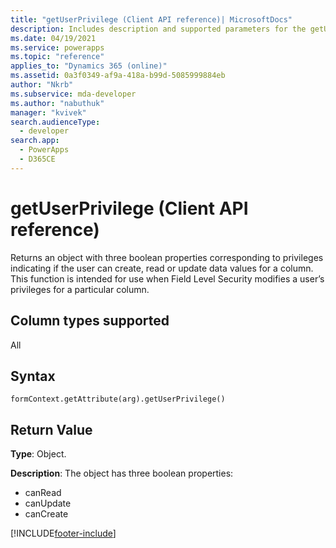 ```yaml
---
title: "getUserPrivilege (Client API reference)| MicrosoftDocs"
description: Includes description and supported parameters for the getUserPrivilege method.
ms.date: 04/19/2021
ms.service: powerapps
ms.topic: "reference"
applies_to: "Dynamics 365 (online)"
ms.assetid: 0a3f0349-af9a-418a-b99d-5085999884eb
author: "Nkrb"
ms.subservice: mda-developer
ms.author: "nabuthuk"
manager: "kvivek"
search.audienceType: 
  - developer
search.app: 
  - PowerApps
  - D365CE
---
```

# getUserPrivilege (Client API reference)



Returns an object with three boolean properties corresponding to privileges indicating if the user can create, read or update data values for a column. This function is intended for use when Field Level Security modifies a user’s privileges for a particular column. 

## Column types supported

All

## Syntax

`formContext.getAttribute(arg).getUserPrivilege()`

## Return Value

**Type**: Object. 

**Description**: The object has three boolean properties:
- canRead
- canUpdate
- canCreate



[!INCLUDE[footer-include](../../../../../includes/footer-banner.md)]